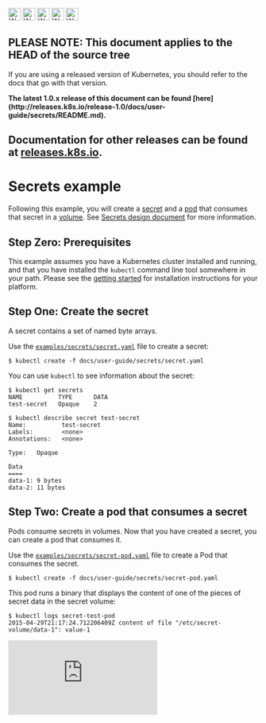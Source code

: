 <!-- BEGIN MUNGE: UNVERSIONED_WARNING -->

<!-- BEGIN STRIP_FOR_RELEASE -->

<img src="http://kubernetes.io/img/warning.png" alt="WARNING"
     width="25" height="25">
<img src="http://kubernetes.io/img/warning.png" alt="WARNING"
     width="25" height="25">
<img src="http://kubernetes.io/img/warning.png" alt="WARNING"
     width="25" height="25">
<img src="http://kubernetes.io/img/warning.png" alt="WARNING"
     width="25" height="25">
<img src="http://kubernetes.io/img/warning.png" alt="WARNING"
     width="25" height="25">

<h2>PLEASE NOTE: This document applies to the HEAD of the source tree</h2>

If you are using a released version of Kubernetes, you should
refer to the docs that go with that version.

<strong>
The latest 1.0.x release of this document can be found
[here](http://releases.k8s.io/release-1.0/docs/user-guide/secrets/README.md).

Documentation for other releases can be found at
[releases.k8s.io](http://releases.k8s.io).
</strong>
--

<!-- END STRIP_FOR_RELEASE -->

<!-- END MUNGE: UNVERSIONED_WARNING -->

# Secrets example

Following this example, you will create a [secret](../secrets.md) and a [pod](../pods.md) that consumes that secret in a [volume](../volumes.md). See [Secrets design document](../../design/secrets.md) for more information. 

## Step Zero: Prerequisites

This example assumes you have a Kubernetes cluster installed and running, and that you have
installed the ```kubectl``` command line tool somewhere in your path. Please see the [getting
started](../../../docs/getting-started-guides/) for installation instructions for your platform.

## Step One: Create the secret

A secret contains a set of named byte arrays.

Use the [`examples/secrets/secret.yaml`](secret.yaml) file to create a secret:

```shell
$ kubectl create -f docs/user-guide/secrets/secret.yaml
```

You can use `kubectl` to see information about the secret:

```shell
$ kubectl get secrets
NAME          TYPE      DATA
test-secret   Opaque    2

$ kubectl describe secret test-secret
Name:          test-secret
Labels:        <none>
Annotations:   <none>

Type:   Opaque

Data
====
data-1: 9 bytes
data-2: 11 bytes
```

## Step Two: Create a pod that consumes a secret

Pods consume secrets in volumes.  Now that you have created a secret, you can create a pod that
consumes it.

Use the [`examples/secrets/secret-pod.yaml`](secret-pod.yaml) file to create a Pod that consumes the secret.

```shell
$ kubectl create -f docs/user-guide/secrets/secret-pod.yaml
```

This pod runs a binary that displays the content of one of the pieces of secret data in the secret
volume: 

```shell
$ kubectl logs secret-test-pod
2015-04-29T21:17:24.712206409Z content of file "/etc/secret-volume/data-1": value-1
```


<!-- BEGIN MUNGE: GENERATED_ANALYTICS -->
[![Analytics](https://kubernetes-site.appspot.com/UA-36037335-10/GitHub/docs/user-guide/secrets/README.md?pixel)]()
<!-- END MUNGE: GENERATED_ANALYTICS -->
